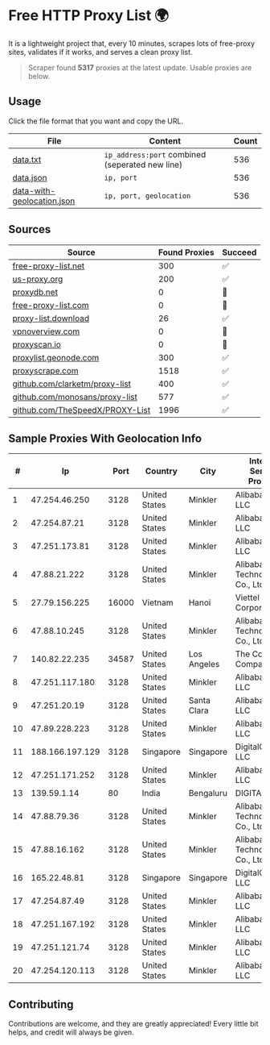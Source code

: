 
# Free HTTP Proxy List 🌍

It is a lightweight project that, every 10 minutes, scrapes lots of free-proxy sites, validates if it works, and serves a clean proxy list.


> Scraper found **5317** proxies at the latest update. Usable proxies are below.

## Usage

Click the file format that you want and copy the URL.


|File|Content|Count|
|----|-------|-----|
|[data.txt](https://raw.githubusercontent.com/themiralay/Proxy-List-World/master/data.txt)|`ip_address:port` combined (seperated new line)|536|
|[data.json](https://raw.githubusercontent.com/themiralay/Proxy-List-World/master/data.json)|`ip, port`|536|
|[data-with-geolocation.json](https://raw.githubusercontent.com/themiralay/Proxy-List-World/master/data-with-geolocation.json)|`ip, port, geolocation`|536|

## Sources

|Source|Found Proxies|Succeed|
|------|-------------|-------|
|[free-proxy-list.net](https://free-proxy-list.net)|300|✅|
|[us-proxy.org](https://www.us-proxy.org)|200|✅|
|[proxydb.net](http://proxydb.net)|0|🚫|
|[free-proxy-list.com](https://free-proxy-list.com/?page=&port=&type%5B%5D=http&type%5B%5D=https&up_time=0&search=Search)|0|🚫|
|[proxy-list.download](https://www.proxy-list.download/HTTP)|26|✅|
|[vpnoverview.com](https://vpnoverview.com/privacy/anonymous-browsing/free-proxy-servers)|0|🚫|
|[proxyscan.io](https://www.proxyscan.io)|0|🚫|
|[proxylist.geonode.com](https://proxylist.geonode.com/api/proxy-list?limit=300&page=1&sort_by=lastChecked&sort_type=desc&protocols=http,https)|300|✅|
|[proxyscrape.com](https://api.proxyscrape.com/v2/?request=displayproxies&protocol=http&timeout=10000&country=all&ssl=all&anonymity=all)|1518|✅|
|[github.com/clarketm/proxy-list](https://raw.githubusercontent.com/clarketm/proxy-list/master/proxy-list-raw.txt)|400|✅|
|[github.com/monosans/proxy-list](https://raw.githubusercontent.com/monosans/proxy-list/main/proxies/http.txt)|577|✅|
|[github.com/TheSpeedX/PROXY-List](https://raw.githubusercontent.com/TheSpeedX/PROXY-List/master/http.txt)|1996|✅|


## Sample Proxies With Geolocation Info

|#|Ip|Port|Country|City|Internet Service Provider|
|-|--|----|-------|----|-------------------------|
|1|47.254.46.250|3128|United States|Minkler|Alibaba Cloud LLC|
|2|47.254.87.21|3128|United States|Minkler|Alibaba Cloud LLC|
|3|47.251.173.81|3128|United States|Minkler|Alibaba Cloud LLC|
|4|47.88.21.222|3128|United States|Minkler|Alibaba (US) Technology Co., Ltd.|
|5|27.79.156.225|16000|Vietnam|Hanoi|Viettel Corporation|
|6|47.88.10.245|3128|United States|Minkler|Alibaba (US) Technology Co., Ltd.|
|7|140.82.22.235|34587|United States|Los Angeles|The Constant Company|
|8|47.251.117.180|3128|United States|Minkler|Alibaba Cloud LLC|
|9|47.251.20.19|3128|United States|Santa Clara|Alibaba Cloud LLC|
|10|47.89.228.223|3128|United States|Minkler|Alibaba Cloud LLC|
|11|188.166.197.129|3128|Singapore|Singapore|DigitalOcean, LLC|
|12|47.251.171.252|3128|United States|Minkler|Alibaba Cloud LLC|
|13|139.59.1.14|80|India|Bengaluru|DIGITALOCEAN|
|14|47.88.79.36|3128|United States|Minkler|Alibaba (US) Technology Co., Ltd.|
|15|47.88.16.162|3128|United States|Minkler|Alibaba (US) Technology Co., Ltd.|
|16|165.22.48.81|3128|Singapore|Singapore|DigitalOcean, LLC|
|17|47.254.87.49|3128|United States|Minkler|Alibaba Cloud LLC|
|18|47.251.167.192|3128|United States|Minkler|Alibaba Cloud LLC|
|19|47.251.121.74|3128|United States|Minkler|Alibaba Cloud LLC|
|20|47.254.120.113|3128|United States|Minkler|Alibaba Cloud LLC|



## Contributing

Contributions are welcome, and they are greatly appreciated! Every
little bit helps, and credit will always be given.

